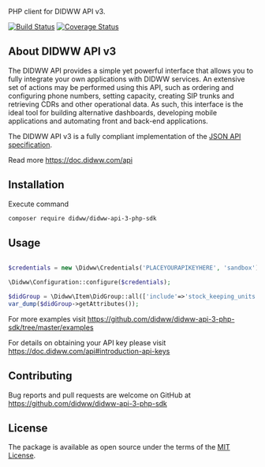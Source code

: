 PHP client for DIDWW API v3.

[![Build Status](https://travis-ci.org/didww/didww-api-3-php-sdk.svg?branch=master)](https://travis-ci.org/didww/didww-api-3-php-sdk)
[![Coverage Status](https://coveralls.io/repos/github/didww/didww-api-3-php-sdk/badge.svg?branch=master)](https://coveralls.io/github/didww/didww-api-3-php-sdk?branch=master)

About DIDWW API v3
-----

The DIDWW API provides a simple yet powerful interface that allows you to fully integrate your own applications with DIDWW services. An extensive set of actions may be performed using this API, such as ordering and configuring phone numbers, setting capacity, creating SIP trunks and retrieving CDRs and other operational data. As such, this interface is the ideal tool for building alternative dashboards, developing mobile applications and automating front and back-end applications.

The DIDWW API v3 is a fully compliant implementation of the [JSON API specification](http://jsonapi.org/format/).

Read more https://doc.didww.com/api

## Installation

Execute command

```sh
composer require didww/didww-api-3-php-sdk
```

## Usage

```php

$credentials = new \Didww\Credentials('PLACEYOURAPIKEYHERE', 'sandbox');

\Didww\Configuration::configure($credentials);

$didGroup = \Didww\Item\DidGroup::all(['include'=>'stock_keeping_units', 'filter' => ['area_name' => 'Acapulco']])->getData()[0];
var_dump($didGroup->getAttributes());
```

For more examples visit https://github.com/didww/didww-api-3-php-sdk/tree/master/examples

For details on obtaining your API key please visit https://doc.didww.com/api#introduction-api-keys

## Contributing

Bug reports and pull requests are welcome on GitHub at https://github.com/didww/didww-api-3-php-sdk

## License

The package is available as open source under the terms of the [MIT License](https://opensource.org/licenses/MIT).
